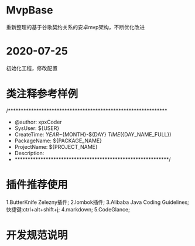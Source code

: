 # MvpBase
重新整理的基于谷歌契约关系的安卓mvp架构，不断优化改进

# 2020-07-25
初始化工程，修改配置

# 类注释参考样例
/**************************************************************
 * @author: xpxCoder
 * SysUser: ${USER}
 * CreateTime: ${YEAR}-${MONTH}-${DAY} ${TIME}(${DAY_NAME_FULL})
 * PackageName: ${PACKAGE_NAME}
 * ProjectName: ${PROJECT_NAME}
 * Description:
 * ************************************************************/
 
 # 插件推荐使用
 1.ButterKnife Zelezny插件;
 2.lombok插件;
 3.Alibaba Java Coding Guidelines;快捷键:ctrl+alt+shift+j;
 4.markdown;
 5.CodeGlance;
 
 # 开发规范说明
 